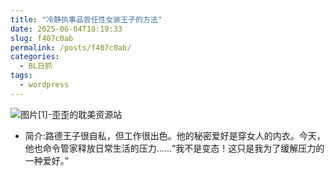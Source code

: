 ```yaml
---
title: "冷静执事品尝任性女装王子的方法"
date: 2025-06-04T18:19:33
slug: f407c0ab
permalink: /posts/f407c0ab/
categories:
  - BL日抓
tags:
  - wordpress
---
```


![图片[1]-歪歪的耽美资源站](/images/wp/f407c0ab-4bdd0653.jpg)

*   简介:路德王子很自私，但工作很出色。他的秘密爱好是穿女人的内衣。今天，他也命令管家释放日常生活的压力……“我不是变态！这只是我为了缓解压力的一种爱好。”
